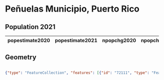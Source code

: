 # Peñuelas Municipio, Puerto Rico

## Population 2021

| popestimate2020 | popestimate2021 | npopchg2020 | npopchg2021 | births2020 | births2021 | deaths2020 | deaths2021 | naturalchg2020 | naturalchg2021 | internationalmig2020 | internationalmig2021 | domesticmig2020 | domesticmig2021 | netmig2020 | netmig2021 | rbirth2021 | rdeath2021 | rnaturalchg2021 | rinternationalmig2021 | rdomesticmig2021 | rnetmig2021 |
|-----------------|-----------------|-------------|-------------|------------|------------|------------|------------|----------------|----------------|----------------------|----------------------|-----------------|-----------------|------------|------------|------------|------------|-----------------|-----------------------|------------------|-------------|

## Geometry

```geojson

{"type": "FeatureCollection", "features": [{"id": "72111", "type": "Feature", "geometry": {"type": "MultiPolygon", "coordinates": [[[[-66.687408007, 17.971340236], [-66.694976366, 17.973089911], [-66.724964973, 17.98436107], [-66.765939908, 17.98436107], [-66.765126106, 17.998032945], [-66.754331082, 17.999057721], [-66.748821999, 18.010752], [-66.732995, 18.017494], [-66.746599, 18.044764], [-66.769263, 18.058787], [-66.769581, 18.087539], [-66.760967, 18.111609], [-66.76905, 18.134983001], [-66.749619, 18.113664], [-66.730898, 18.11238], [-66.717457, 18.128146], [-66.694071, 18.130534001], [-66.684563, 18.118463001], [-66.676835, 18.090626], [-66.689446, 18.040256999], [-66.686768, 17.991486], [-66.687408007, 17.971340236]]]]}, "properties": {}}]}
```

